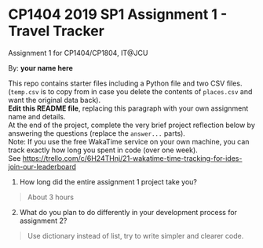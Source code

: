 # CP1404 2019 SP1 Assignment 1 - Travel Tracker
Assignment 1 for CP1404/CP1804, IT@JCU

By: **your name here**  

This repo contains starter files including a Python file and two CSV files.  
(`temp.csv` is to copy from in case you delete the contents of `places.csv` and want the original data back).  
**Edit this README file**, replacing this paragraph with your own assignment name and details.  
At the end of the project, complete the very brief project reflection below by answering the questions (replace the `answer...` parts).  
Note: If you use the free WakaTime service on your own machine, you can track exactly how long you spent in code (over one week).  
See https://trello.com/c/6H24THnj/21-wakatime-time-tracking-for-ides-join-our-leaderboard

1. How long did the entire assignment 1 project take you?
> About 3 hours

2. What do you plan to do  differently in your development process for assignment 2?
> Use dictionary instead of list, try to write simpler and clearer code.
